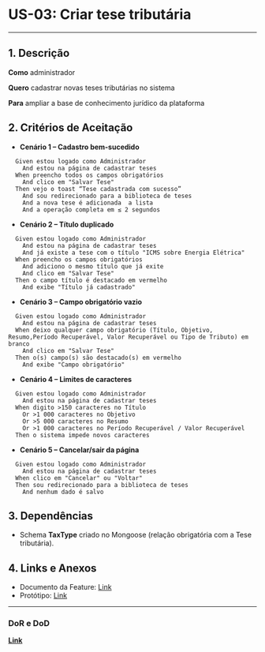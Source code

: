 # US-03: Criar tese tributária

---

## 1. Descrição

**Como** administrador

**Quero** cadastrar novas teses tributárias no sistema

**Para** ampliar a base de conhecimento jurídico da plataforma

## 2. Critérios de Aceitação

- **Cenário 1 – Cadastro bem-sucedido**

```gherkin
  Given estou logado como Administrador
    And estou na página de cadastrar teses
  When preencho todos os campos obrigatórios
    And clico em "Salvar Tese"
  Then vejo o toast “Tese cadastrada com sucesso”
    And sou redirecionado para a biblioteca de teses
    And a nova tese é adicionada  a lista
    And a operação completa em ≤ 2 segundos
```

- **Cenário 2 – Título duplicado**

```gherkin
  Given estou logado como Administrador
    And estou na página de cadastrar teses
    And já existe a tese com o título "ICMS sobre Energia Elétrica"
  When preencho os campos obrigatórios
    And adiciono o mesmo título que já exite
    And clico em "Salvar Tese"
  Then o campo título é destacado em vermelho
    And exibe "Título já cadastrado"
```

- **Cenário 3 – Campo obrigatório vazio**

```gherkin
  Given estou logado como Administrador
    And estou na página de cadastrar teses
  When deixo qualquer campo obrigatório (Título, Objetivo, Resumo,Período Recuperável, Valor Recuperável ou Tipo de Tributo) em branco
    And clico em "Salvar Tese"
  Then o(s) campo(s) são destacado(s) em vermelho
    And exibe "Campo obrigatório"
```

- **Cenário 4 – Limites de caracteres**

```gherkin
  Given estou logado como Administrador
    And estou na página de cadastrar teses
  When digito >150 caracteres no Título
    Or >1 000 caracteres no Objetivo
    Or >5 000 caracteres no Resumo
    Or >1 000 caracteres no Período Recuperável / Valor Recuperável
  Then o sistema impede novos caracteres
```

- **Cenário 5 – Cancelar/sair da página**

```gherkin
  Given estou logado como Administrador
    And estou na página de cadastrar teses
  When clico em "Cancelar" ou "Voltar"
  Then sou redirecionado para a biblioteca de teses
    And nenhum dado é salvo
```

## 3. Dependências

- Schema **TaxType** criado no Mongoose (relação obrigatória com a Tese tributária).

## 4. Links e Anexos

- Documento da Feature: [Link](gerenciar-teses-tributarias.md)
- Protótipo: [Link]()

---

### DoR e DoD

**[Link](../../visao-produto/dor-dod.md)**
